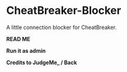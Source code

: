 # CheatBreaker-Blocker
A little connection blocker for CheatBreaker.


**READ ME**


**Run it as admin**

**Credits to JudgeMe_ / Back**
